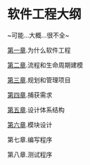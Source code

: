 # 软件工程大纲
~可能...大概...很不全~

[第一章](https://github.com/Zengcheng283/the-software-engineering/blob/main/1_%E4%B8%BA%E4%BB%80%E4%B9%88%E8%BD%AF%E4%BB%B6%E5%B7%A5%E7%A8%8B.textbundle/text.md).为什么软件工程

[第二章](https://github.com/Zengcheng283/the-software-engineering/blob/main/2_%E6%B5%81%E7%A8%8B%E5%92%8C%E7%94%9F%E5%91%BD%E5%91%A8%E6%9C%9F%E5%BB%BA%E6%A8%A1.textbundle/text.md).流程和生命周期建模

[第三章](https://github.com/Zengcheng283/the-software-engineering/blob/main/3_%E8%A7%84%E5%88%92%E5%92%8C%E7%AE%A1%E7%90%86%E9%A1%B9%E7%9B%AE.textbundle/text.md).规划和管理项目

[第四章](https://github.com/Zengcheng283/the-software-engineering/blob/main/4_%E6%8D%95%E8%8E%B7%E9%9C%80%E6%B1%82.textbundle/text.md).捕获需求

[第五章](https://github.com/Zengcheng283/the-software-engineering/blob/main/5_%E8%AE%BE%E8%AE%A1%E4%BD%93%E7%B3%BB%E7%BB%93%E6%9E%84.textbundle/text.md).设计体系结构

[第六章](https://github.com/Zengcheng283/the-software-engineering/blob/main/6_%E6%A8%A1%E5%9D%97%E8%AE%BE%E8%AE%A1.textbundle/text.md).模块设计

第七章.编写程序

第八章.测试程序
